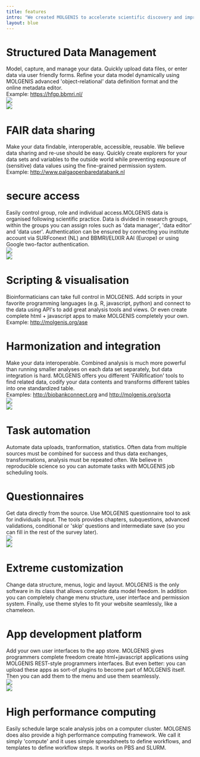 ```yaml
---
title: features
intro: "We created MOLGENIS to accelerate scientific discovery and improve peoples lives. MOLGENIS promotes data, tool and best practice (re)use and helps you to implement Open Science and FAIR principles. MOLGENIS provides the following features:"
layout: blue
---
```


<div class="feature_box">
<div class="feature_content_box">
<h1>Structured Data Management</h1>
Model, capture, and manage your data. Quickly upload data files, or enter data via user friendly forms. Refine your data model dynamically using MOLGENIS advanced 'object-relational' data definition format and the online metadata editor. <br/>Example: <a href="https://hfgp.bbmri.nl/">https://hfgp.bbmri.nl/</a>
</div>
<div class="feature_image_box"><img src="/images/noun_RELATIONAL DATABASE_1875885_blue.svg"/></div>
</div>

<div class="feature_box">
<div class="feature_image_box"><img src="/images/noun_Share_2020990_blue.svg"/></div>
<div class="feature_content_box">
<h1> FAIR data sharing</h1>
Make your data findable, interoperable, accessible, reusable. We believe data sharing and re-use should be easy. Quickly create explorers for your data sets and variables to the outside world while preventing exposure of (sensitive) data values using the fine-grained permission system.
<br/>Example: <a href="http://www.palgaopenbaredatabank.nl">http://www.palgaopenbaredatabank.nl</a>
</div>
</div>

<div class="feature_box">
<div class="feature_content_box">
<h1>secure access</h1>
Easily control group, role and individual access.MOLGENIS data is organised following scientific practice. Data is divided in research groups, within the groups you can assign roles such as 'data manager', 'data editor' and 'data user'. Authentication can be ensured by connecting you institute account via SURFconext (NL) and BBMRI/ELIXIR AAI (Europe) or using Google two-factor authentication.
</div>
<div class="feature_image_box"><img src="/images/noun_Security_1980517_blue.svg"/></div>
</div>

<div class="feature_box">
<div class="feature_image_box"><img src="/images/noun_statistical_analysis_1857873_blue.svg"/></div>
<div class="feature_content_box">
<h1> Scripting & visualisation </h1>
Bioinformaticians can take full control in MOLGENIS. Add scripts in your favorite programming languages (e.g. R, javascript, python) and connect to the data using API's to add great analysis tools and views. Or even create complete html + javascript apps to make MOLGENIS completely your own.
<br/>Example: <a href="http://molgenis.org/ase">http://molgenis.org/ase</a>
</div>
</div>

<div class="feature_box">
<div class="feature_content_box">
<h1>Harmonization and integration</h1>
Make your data interoperable. Combined analysis is much more powerful than running smaller analyses on each data set separately, but data integration is hard. MOLGENIS offers you different 'FAIRification' tools to find related data, codify your data contents and transforms different tables into one standardized table.
<br/>Examples: <a href="http://biobankconnect.org">http://biobankconnect.org</a> and <a href="http://molgenis.org/sorta">http://molgenis.org/sorta</a>
</div>
<div class="feature_image_box"><img src="/images/noun_data_integration_1630965_blue.svg"/></div>
</div>

<div class="feature_box">
<div class="feature_image_box"><img src="/images/noun_Task_Schedule_327705_blue.svg"/></div>
<div class="feature_content_box">
<h1>Task automation</h1>
Automate data uploads, tranformation, statistics. Often data from multiple sources must be combined for success and thus data exchanges, transformations, analysis must be repeated often. We believe in reproducible science so you can automate tasks with MOLGENIS job scheduling tools.
</div>
</div>

<div class="feature_box">
<div class="feature_content_box">
<h1>Questionnaires</h1>
Get data directly from the source. Use MOLGENIS questionnaire tool to ask for individuals input. The tools provides chapters, subquestions, advanced validations, conditional or 'skip' questions and intermediate save (so you can fill in the rest of the survey later).
</div>  
<div class="feature_image_box"><img src="/images/noun_professional_skills_1248512_blue.svg"/></div>
</div>

<div class="feature_box">
<div class="feature_image_box"><img src="/images/noun_app_settings_1327221_blue.svg"/></div>
<div class="feature_content_box">
<h1>Extreme customization</h1>
Change data structure, menus, logic and layout. MOLGENIS is the only software in its class that allows complete data model freedom. In addition you can completely change menu structure, user interface and permission system. Finally, use theme styles to fit your website seamlessly, like a chameleon.
</div>
</div>

<div class="feature_box">
<div class="feature_content_box">
<h1>App development platform</h1>
Add your own user interfaces to the app store. MOLGENIS gives programmers complete freedom create html+javascript applications using MOLGENIS REST-style programmers interfaces. But even better: you can upload these apps as sort-of plugins to become part of MOLGENIS itself. Then you can add them to the menu and use them seamlessly.
</div>
<div class="feature_image_box"><img src="/images/noun_web_developer_1873915_blue.svg"/></div>
</div>

<div class="feature_box">
<div class="feature_image_box"><img src="/images/noun_Cluster_Computing_1390758_blue.svg"/></div>
<div class="feature_content_box">
<h1>High performance computing</h1>
Easily schedule large scale analysis jobs on a computer cluster. MOLGENIS does also provide a high performance computing framework. We call it simply 'compute' and it uses simple spreadsheets to define workflows, and templates to define workflow steps. It works on PBS and SLURM.
</div>
</div>
